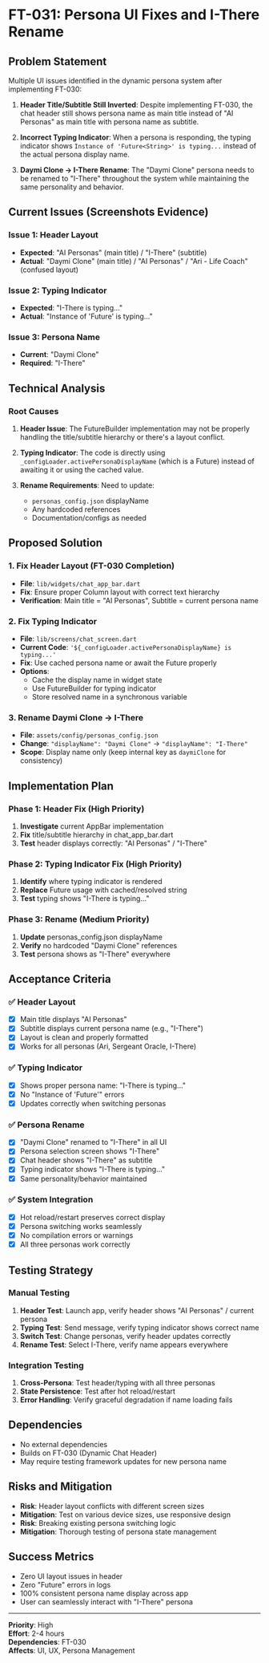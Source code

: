 # FT-031: Persona UI Fixes and I-There Rename

## Problem Statement

Multiple UI issues identified in the dynamic persona system after implementing FT-030:

1. **Header Title/Subtitle Still Inverted**: Despite implementing FT-030, the chat header still shows persona name as main title instead of "AI Personas" as main title with persona name as subtitle.

2. **Incorrect Typing Indicator**: When a persona is responding, the typing indicator shows `Instance of 'Future<String>' is typing...` instead of the actual persona display name.

3. **Daymi Clone → I-There Rename**: The "Daymi Clone" persona needs to be renamed to "I-There" throughout the system while maintaining the same personality and behavior.

## Current Issues (Screenshots Evidence)

### Issue 1: Header Layout
- **Expected**: "AI Personas" (main title) / "I-There" (subtitle)
- **Actual**: "Daymi Clone" (main title) / "AI Personas" / "Ari - Life Coach" (confused layout)

### Issue 2: Typing Indicator
- **Expected**: "I-There is typing..."
- **Actual**: "Instance of 'Future<String>' is typing..."

### Issue 3: Persona Name
- **Current**: "Daymi Clone" 
- **Required**: "I-There"

## Technical Analysis

### Root Causes

1. **Header Issue**: The FutureBuilder implementation may not be properly handling the title/subtitle hierarchy or there's a layout conflict.

2. **Typing Indicator**: The code is directly using `_configLoader.activePersonaDisplayName` (which is a Future) instead of awaiting it or using the cached value.

3. **Rename Requirements**: Need to update:
   - `personas_config.json` displayName
   - Any hardcoded references
   - Documentation/configs as needed

## Proposed Solution

### 1. Fix Header Layout (FT-030 Completion)
- **File**: `lib/widgets/chat_app_bar.dart`
- **Fix**: Ensure proper Column layout with correct text hierarchy
- **Verification**: Main title = "AI Personas", Subtitle = current persona name

### 2. Fix Typing Indicator
- **File**: `lib/screens/chat_screen.dart` 
- **Current Code**: `'${_configLoader.activePersonaDisplayName} is typing...'`
- **Fix**: Use cached persona name or await the Future properly
- **Options**:
  - Cache the display name in widget state
  - Use FutureBuilder for typing indicator
  - Store resolved name in a synchronous variable

### 3. Rename Daymi Clone → I-There
- **File**: `assets/config/personas_config.json`
- **Change**: `"displayName": "Daymi Clone"` → `"displayName": "I-There"`
- **Scope**: Display name only (keep internal key as `daymiClone` for consistency)

## Implementation Plan

### Phase 1: Header Fix (High Priority)
1. **Investigate** current AppBar implementation
2. **Fix** title/subtitle hierarchy in chat_app_bar.dart
3. **Test** header displays correctly: "AI Personas" / "I-There"

### Phase 2: Typing Indicator Fix (High Priority)  
1. **Identify** where typing indicator is rendered
2. **Replace** Future usage with cached/resolved string
3. **Test** typing shows "I-There is typing..."

### Phase 3: Rename (Medium Priority)
1. **Update** personas_config.json displayName
2. **Verify** no hardcoded "Daymi Clone" references
3. **Test** persona shows as "I-There" everywhere

## Acceptance Criteria

### ✅ Header Layout
- [x] Main title displays "AI Personas"
- [x] Subtitle displays current persona name (e.g., "I-There")
- [x] Layout is clean and properly formatted
- [x] Works for all personas (Ari, Sergeant Oracle, I-There)

### ✅ Typing Indicator  
- [x] Shows proper persona name: "I-There is typing..."
- [x] No "Instance of 'Future<String>'" errors
- [x] Updates correctly when switching personas

### ✅ Persona Rename
- [x] "Daymi Clone" renamed to "I-There" in all UI
- [x] Persona selection screen shows "I-There"
- [x] Chat header shows "I-There" as subtitle
- [x] Typing indicator shows "I-There is typing..."
- [x] Same personality/behavior maintained

### ✅ System Integration
- [x] Hot reload/restart preserves correct display
- [x] Persona switching works seamlessly  
- [x] No compilation errors or warnings
- [x] All three personas work correctly

## Testing Strategy

### Manual Testing
1. **Header Test**: Launch app, verify header shows "AI Personas" / current persona
2. **Typing Test**: Send message, verify typing indicator shows correct name
3. **Switch Test**: Change personas, verify header updates correctly
4. **Rename Test**: Select I-There, verify name appears everywhere

### Integration Testing
1. **Cross-Persona**: Test header/typing with all three personas
2. **State Persistence**: Test after hot reload/restart
3. **Error Handling**: Verify graceful degradation if name loading fails

## Dependencies
- No external dependencies
- Builds on FT-030 (Dynamic Chat Header)
- May require testing framework updates for new persona name

## Risks and Mitigation
- **Risk**: Header layout conflicts with different screen sizes
- **Mitigation**: Test on various device sizes, use responsive design
- **Risk**: Breaking existing persona switching logic
- **Mitigation**: Thorough testing of persona state management

## Success Metrics
- Zero UI layout issues in header
- Zero "Future<String>" errors in logs
- 100% consistent persona name display across app
- User can seamlessly interact with "I-There" persona

---

**Priority**: High  
**Effort**: 2-4 hours  
**Dependencies**: FT-030  
**Affects**: UI, UX, Persona Management
